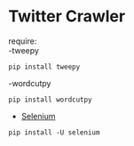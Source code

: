 # Twitter Crawler
require:<br>
-tweepy
```
pip install tweepy
```
-wordcutpy
```
pip install wordcutpy
```
- [Selenium](https://pypi.org/project/selenium/)
```
pip install -U selenium
```
